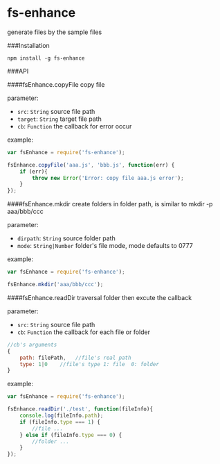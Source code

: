 # fs-enhance
generate files by the sample files

###Installation

```base
npm install -g fs-enhance
```

###API

####fsEnhance.copyFile
copy file

parameter:

* `src`: `String` source file path
* `target`: `String` target file path
* `cb`: `Function` the callback for error occur

example:

```javascript
var fsEnhance = require('fs-enhance');

fsEnhance.copyFile('aaa.js', 'bbb.js', function(err) {
    if (err){
        throw new Error('Error: copy file aaa.js error');
    }
});
```

####fsEnhance.mkdir
create folders in folder path, is similar to mkdir -p aaa/bbb/ccc

parameter:

* `dirpath`: `String` source folder path
* `mode`: `String|Number` folder's file mode, mode defaults to 0777

example:

```javascript
var fsEnhance = require('fs-enhance');

fsEnhance.mkdir('aaa/bbb/ccc');
```

####fsEnhance.readDir
traversal folder then excute the callback

parameter:

* `src`: `String` source file path
* `cb`: `Function` the callback for each file or folder
```javascript
//cb's arguments
{
    path: filePath,   //file's real path
    type: 1|0    //file's type 1: file  0: folder
}
```

example:

```javascript
var fsEnhance = require('fs-enhance');

fsEnhance.readDir('./test', function(fileInfo){
    console.log(fileInfo.path);
    if (fileInfo.type === 1) {
        //file ...
    } else if (fileInfo.type === 0) {
        //folder ...
    }
});
```
